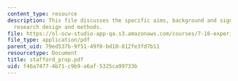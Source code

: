```yaml
---
content_type: resource
description: This file discusses the specific aims, background and significance, and
  research design and methods.
file: https://ol-ocw-studio-app-qa.s3.amazonaws.com/courses/7-16-experimental-molecular-biology-biotechnology-ii-spring-2005/f46a74774b71c9b9a6af5325ca99733b_stafford_prop.pdf
file_type: application/pdf
parent_uid: 79ed537b-9f51-49f0-bd10-812fe3fd7b11
resourcetype: Document
title: stafford_prop.pdf
uid: f46a7477-4b71-c9b9-a6af-5325ca99733b
---
```

